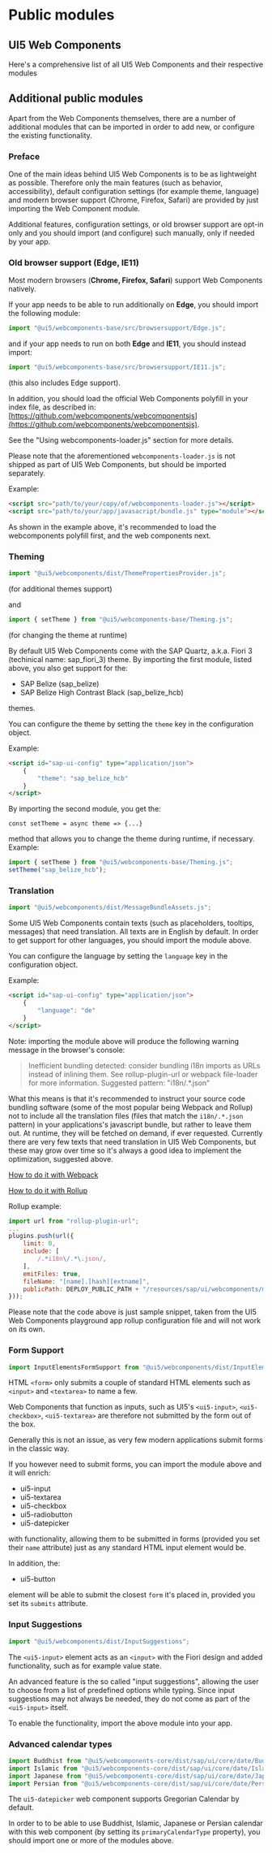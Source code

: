 # Public modules

## UI5 Web Components

Here's a comprehensive list of all UI5 Web Components and their respective modules



## Additional public modules

Apart from the Web Components themselves, there are a number of additional modules that can 
be imported in order to add new, or configure the existing functionality.

### Preface

One of the main ideas behind UI5 Web Components is to be as lightweight as possible. Therefore only the 
main features (such as behavior, accessibility), default configuration settings (for example theme, language) 
and modern browser support (Chrome, Firefox, Safari) are provided by just importing the Web Component module.

Additional features, configuration settings, or old browser support are opt-in only and you should import
(and configure) such manually, only if needed by your app. 

### Old browser support (Edge, IE11)

Most modern browsers (**Chrome, Firefox, Safari**) support Web Components natively.

If your app needs to be able to run additionally on **Edge**, you should import the following module: 

```js
import "@ui5/webcomponents-base/src/browsersupport/Edge.js";
```

and if your app needs to run on both **Edge** and **IE11**, you should instead import:

```js
import "@ui5/webcomponents-base/src/browsersupport/IE11.js";
```
(this also includes Edge support).

In addition, you should load the official Web Components polyfill in your index file, as described in:
[https://github.com/webcomponents/webcomponentsjs](https://github.com/webcomponents/webcomponentsjs).

See the "Using webcomponents-loader.js" section for more details.

Please note that the aforementioned <code>webcomponents-loader.js</code> is not shipped as part of UI5 Web Components,
but should be imported separately.

Example:
```html
<script src="path/to/your/copy/of/webcomponents-loader.js"></script>
<script src="path/to/your/app/javasacript/bundle.js" type="module"></script>
```

As shown in the example above, it's recommended to load the webcomponents polyfill first, and the web components next.

### Theming

```js
import "@ui5/webcomponents/dist/ThemePropertiesProvider.js";
```
(for additional themes support)

and 
```js
import { setTheme } from "@ui5/webcomponents-base/Theming.js";
```
(for changing the theme at runtime)

By default UI5 Web Components come with the SAP Quartz, a.k.a. Fiori 3 (techinical name: sap_fiori_3) theme.
By importing the first module, listed above, you also get support for the:
 - SAP Belize (sap_belize)
 - SAP Belize High Contrast Black (sap_belize_hcb) 
 
themes.

You can configure the theme by setting the <code>theme</code> key in the configuration object.

Example:
```html
<script id="sap-ui-config" type="application/json">
	{
		"theme": "sap_belize_hcb"
	}
</script>
```

By importing the second module, you get the:

<code>const setTheme = async theme => {...}</code>

method that allows you to change the theme during runtime, if necessary.
Example:
```js
import { setTheme } from "@ui5/webcomponents-base/Theming.js";
setTheme("sap_belize_hcb");
```

### Translation

```js
import "@ui5/webcomponents/dist/MessageBundleAssets.js";
```

Some UI5 Web Components contain texts (such as placeholders, tooltips, messages) that need translation.
All texts are in English by default. In order to get support for other languages, you should import the module above.

You can configure the language by setting the <code>language</code> key in the configuration object.

Example:
```html
<script id="sap-ui-config" type="application/json">
	{
		"language": "de"
	}
</script>
```

Note: importing the module above will produce the following warning message in the browser's console:
> Inefficient bundling detected: consider bundling i18n imports as URLs instead of inlining them. 
> See rollup-plugin-url or webpack file-loader for more information.
> Suggested pattern: "i18n\/.*\.json"

What this means is that it's recommended to instruct your source code bundling software 
(some of the most popular being Webpack and Rollup) not to include all the translation files
(files that match the <code>i18n\/.*\.json</code> pattern) in your applications's javascript bundle, 
but rather to leave them out. At runtime, they will be fetched on demand, if ever requested. 
Currently there are very few texts that need translation in UI5 Web Components, but these may grow over time
so it's always a good idea to implement the optimization, suggested above.

[How to do it with Webpack](https://github.com/webpack-contrib/file-loader)

[How to do it with Rollup](https://github.com/rollup/rollup-plugin-url)

Rollup example:

```js
import url from "rollup-plugin-url";
...
plugins.push(url({
	limit: 0,
	include: [
		/.*i18n\/.*\.json/,
	],
	emitFiles: true,
	fileName: "[name].[hash][extname]",
	publicPath: DEPLOY_PUBLIC_PATH + "/resources/sap/ui/webcomponents/main/",
}));
```

Please note that the code above is just sample snippet, taken from the UI5 Web Components playground app
rollup configuration file and will not work on its own.

### Form Support

```js
import InputElementsFormSupport from "@ui5/webcomponents/dist/InputElementsFormSupport.js";
```

HTML ```<form>``` only submits a couple of standard HTML elements such as ```<input>``` and ```<textarea>``` to name a few.

Web Components that function as inputs, such as UI5's ```<ui5-input>```, ```<ui5-checkbox>```, ```<ui5-textarea>``` are therefore
not submitted by the form out of the box.

Generally this is not an issue, as very few modern applications submit forms in the classic way. 

If you however need to submit forms, you can import the module above and it will enrich:
- ui5-input
- ui5-textarea
- ui5-checkbox
- ui5-radiobutton
- ui5-datepicker

with functionality, allowing them to be submitted in forms (provided you set their <code>name</code> attribute) just as 
any standard HTML input element would be.

In addition, the:
- ui5-button

element will be able to submit the closest ```form``` it's placed in, provided you set its <code>submits</code> attribute.

### Input Suggestions

```js
import "@ui5/webcomponents/dist/InputSuggestions";
```

The ```<ui5-input>``` element acts as an ```<input>``` with the Fiori design and added functionality, such as for example value state.

An advanced feature is the so called "input suggestions", allowing the user to choose from a list of predefined options while typing.
Since input suggestions may not always be needed, they do not come as part of the ```<ui5-input>``` itself.

To enable the functionality, import the above module into your app.

### Advanced calendar types

```js
import Buddhist from "@ui5/webcomponents-core/dist/sap/ui/core/date/Buddhist.js";
import Islamic from "@ui5/webcomponents-core/dist/sap/ui/core/date/Islamic.js";
import Japanese from "@ui5/webcomponents-core/dist/sap/ui/core/date/Japanese.js";
import Persian from "@ui5/webcomponents-core/dist/sap/ui/core/date/Persian.js";
```

The <code>ui5-datepicker</code> web component supports Gregorian Calendar by default.

In order to to be able to use Buddhist, Islamic, Japanese or Persian calendar with this web component
(by setting its <code>primaryCalendarType</code> property), you should import one or more of the modules above.



